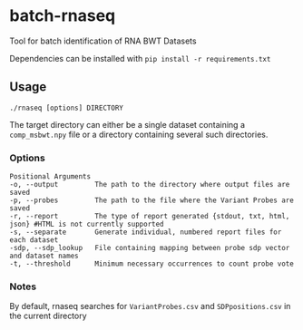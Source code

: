 # batch-rnaseq
Tool for batch identification of RNA BWT Datasets

Dependencies can be installed with `pip install -r requirements.txt`

## Usage

`./rnaseq [options] DIRECTORY`

The target directory can either be a single dataset containing a `comp_msbwt.npy` file or a directory containing several such directories.

### Options
```shell
Positional Arguments
-o, --output         The path to the directory where output files are saved
-p, --probes         The path to the file where the Variant Probes are saved
-r, --report         The type of report generated {stdout, txt, html, json} #HTML is not currently supported
-s, --separate       Generate individual, numbered report files for each dataset
-sdp, --sdp_lookup   File containing mapping between probe sdp vector and dataset names
-t, --threshold      Minimum necessary occurrences to count probe vote
```
### Notes
By default, rnaseq searches for `VariantProbes.csv` and `SDPpositions.csv` in the current directory
